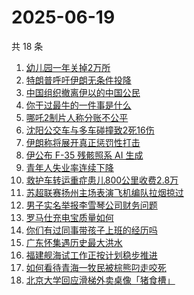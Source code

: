 # 2025-06-19

共 18 条

<!-- BEGIN -->
<!-- 最后更新时间 Thu Jun 19 2025 05:20:03 GMT+0800 (China Standard Time) -->

1. [幼儿园一年关掉2万所](https://www.zhihu.com/search?q=%E5%B9%BC%E5%84%BF%E5%9B%AD%E4%B8%80%E5%B9%B4%E5%85%B3%E6%8E%892%E4%B8%87%E6%89%80)
1. [特朗普呼吁伊朗无条件投降](https://www.zhihu.com/search?q=%E7%89%B9%E6%9C%97%E6%99%AE%E5%91%BC%E5%90%81%E4%BC%8A%E6%9C%97%E6%97%A0%E6%9D%A1%E4%BB%B6%E6%8A%95%E9%99%8D)
1. [中国组织撤离伊以的中国公民](https://www.zhihu.com/search?q=%E4%B8%AD%E5%9B%BD%E7%BB%84%E7%BB%87%E6%92%A4%E7%A6%BB%E4%BC%8A%E4%BB%A5%E7%9A%84%E4%B8%AD%E5%9B%BD%E5%85%AC%E6%B0%91)
1. [你干过最牛的一件事是什么](https://www.zhihu.com/search?q=%E4%BD%A0%E5%B9%B2%E8%BF%87%E6%9C%80%E7%89%9B%E7%9A%84%E4%B8%80%E4%BB%B6%E4%BA%8B%E6%98%AF%E4%BB%80%E4%B9%88)
1. [哪吒2制片人称分账不公平](https://www.zhihu.com/search?q=%E5%93%AA%E5%90%922%E5%88%B6%E7%89%87%E4%BA%BA%E7%A7%B0%E5%88%86%E8%B4%A6%E4%B8%8D%E5%85%AC%E5%B9%B3)
1. [沈阳公交车与多车碰撞致2死16伤](https://www.zhihu.com/search?q=%E6%B2%88%E9%98%B3%E5%85%AC%E4%BA%A4%E8%BD%A6%E4%B8%8E%E5%A4%9A%E8%BD%A6%E7%A2%B0%E6%92%9E%E8%87%B42%E6%AD%BB16%E4%BC%A4)
1. [伊朗称将展开真正惩罚性打击](https://www.zhihu.com/search?q=%E4%BC%8A%E6%9C%97%E7%A7%B0%E5%B0%86%E5%B1%95%E5%BC%80%E7%9C%9F%E6%AD%A3%E6%83%A9%E7%BD%9A%E6%80%A7%E6%89%93%E5%87%BB)
1. [伊公布 F-35 残骸照系 AI 生成](https://www.zhihu.com/search?q=%E4%BC%8A%E5%85%AC%E5%B8%83%20F-35%20%E6%AE%8B%E9%AA%B8%E7%85%A7%E7%B3%BB%20AI%20%E7%94%9F%E6%88%90)
1. [青年人失业率连续下降](https://www.zhihu.com/search?q=%E9%9D%92%E5%B9%B4%E4%BA%BA%E5%A4%B1%E4%B8%9A%E7%8E%87%E8%BF%9E%E7%BB%AD%E4%B8%8B%E9%99%8D)
1. [救护车转运重症患儿800公里收费2.8万](https://www.zhihu.com/search?q=%E6%95%91%E6%8A%A4%E8%BD%A6%E8%BD%AC%E8%BF%90%E9%87%8D%E7%97%87%E6%82%A3%E5%84%BF800%E5%85%AC%E9%87%8C%E6%94%B6%E8%B4%B92.8%E4%B8%87)
1. [苏超联赛扬州主场表演飞机编队拉烟掠过](https://www.zhihu.com/search?q=%E8%8B%8F%E8%B6%85%E8%81%94%E8%B5%9B%E6%89%AC%E5%B7%9E%E4%B8%BB%E5%9C%BA%E8%A1%A8%E6%BC%94%E9%A3%9E%E6%9C%BA%E7%BC%96%E9%98%9F%E6%8B%89%E7%83%9F%E6%8E%A0%E8%BF%87)
1. [男子实名举报李雪琴公司财务问题](https://www.zhihu.com/search?q=%E7%94%B7%E5%AD%90%E5%AE%9E%E5%90%8D%E4%B8%BE%E6%8A%A5%E6%9D%8E%E9%9B%AA%E7%90%B4%E5%85%AC%E5%8F%B8%E8%B4%A2%E5%8A%A1%E9%97%AE%E9%A2%98)
1. [罗马仕充电宝质量如何](https://www.zhihu.com/search?q=%E7%BD%97%E9%A9%AC%E4%BB%95%E5%85%85%E7%94%B5%E5%AE%9D%E8%B4%A8%E9%87%8F%E5%A6%82%E4%BD%95)
1. [你们有过同事带孩子上班的经历吗](https://www.zhihu.com/search?q=%E4%BD%A0%E4%BB%AC%E6%9C%89%E8%BF%87%E5%90%8C%E4%BA%8B%E5%B8%A6%E5%AD%A9%E5%AD%90%E4%B8%8A%E7%8F%AD%E7%9A%84%E7%BB%8F%E5%8E%86%E5%90%97)
1. [广东怀集遇历史最大洪水](https://www.zhihu.com/search?q=%E5%B9%BF%E4%B8%9C%E6%80%80%E9%9B%86%E9%81%87%E5%8E%86%E5%8F%B2%E6%9C%80%E5%A4%A7%E6%B4%AA%E6%B0%B4)
1. [福建舰海试工作正按计划稳步推进](https://www.zhihu.com/search?q=%E7%A6%8F%E5%BB%BA%E8%88%B0%E6%B5%B7%E8%AF%95%E5%B7%A5%E4%BD%9C%E6%AD%A3%E6%8C%89%E8%AE%A1%E5%88%92%E7%A8%B3%E6%AD%A5%E6%8E%A8%E8%BF%9B)
1. [如何看待青海一牧民被棕熊叼走咬死](https://www.zhihu.com/search?q=%E5%A6%82%E4%BD%95%E7%9C%8B%E5%BE%85%E9%9D%92%E6%B5%B7%E4%B8%80%E7%89%A7%E6%B0%91%E8%A2%AB%E6%A3%95%E7%86%8A%E5%8F%BC%E8%B5%B0%E5%92%AC%E6%AD%BB)
1. [北京大学回应滑梯外卖桌像「猪食槽」](https://www.zhihu.com/search?q=%E5%8C%97%E4%BA%AC%E5%A4%A7%E5%AD%A6%E5%9B%9E%E5%BA%94%E6%BB%91%E6%A2%AF%E5%A4%96%E5%8D%96%E6%A1%8C%E5%83%8F%E3%80%8C%E7%8C%AA%E9%A3%9F%E6%A7%BD%E3%80%8D)

<!-- END -->
